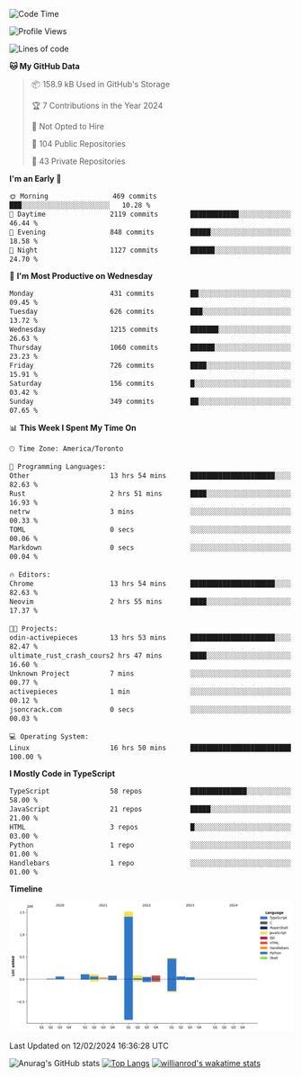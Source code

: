 <!--START_SECTION:waka-->
![Code Time](http://img.shields.io/badge/Code%20Time-1%2C176%20hrs%202%20mins-blue)

![Profile Views](http://img.shields.io/badge/Profile%20Views-5-blue)

![Lines of code](https://img.shields.io/badge/From%20Hello%20World%20I%27ve%20Written-2.7%20million%20lines%20of%20code-blue)

**🐱 My GitHub Data** 

> 📦 158.9 kB Used in GitHub's Storage 
 > 
> 🏆 7 Contributions in the Year 2024
 > 
> 🚫 Not Opted to Hire
 > 
> 📜 104 Public Repositories 
 > 
> 🔑 43 Private Repositories 
 > 
**I'm an Early 🐤** 

```text
🌞 Morning                469 commits         ███░░░░░░░░░░░░░░░░░░░░░░   10.28 % 
🌆 Daytime                2119 commits        ████████████░░░░░░░░░░░░░   46.44 % 
🌃 Evening                848 commits         █████░░░░░░░░░░░░░░░░░░░░   18.58 % 
🌙 Night                  1127 commits        ██████░░░░░░░░░░░░░░░░░░░   24.70 % 
```
📅 **I'm Most Productive on Wednesday** 

```text
Monday                   431 commits         ██░░░░░░░░░░░░░░░░░░░░░░░   09.45 % 
Tuesday                  626 commits         ███░░░░░░░░░░░░░░░░░░░░░░   13.72 % 
Wednesday                1215 commits        ███████░░░░░░░░░░░░░░░░░░   26.63 % 
Thursday                 1060 commits        ██████░░░░░░░░░░░░░░░░░░░   23.23 % 
Friday                   726 commits         ████░░░░░░░░░░░░░░░░░░░░░   15.91 % 
Saturday                 156 commits         █░░░░░░░░░░░░░░░░░░░░░░░░   03.42 % 
Sunday                   349 commits         ██░░░░░░░░░░░░░░░░░░░░░░░   07.65 % 
```


📊 **This Week I Spent My Time On** 

```text
🕑︎ Time Zone: America/Toronto

💬 Programming Languages: 
Other                    13 hrs 54 mins      █████████████████████░░░░   82.63 % 
Rust                     2 hrs 51 mins       ████░░░░░░░░░░░░░░░░░░░░░   16.93 % 
netrw                    3 mins              ░░░░░░░░░░░░░░░░░░░░░░░░░   00.33 % 
TOML                     0 secs              ░░░░░░░░░░░░░░░░░░░░░░░░░   00.06 % 
Markdown                 0 secs              ░░░░░░░░░░░░░░░░░░░░░░░░░   00.04 % 

🔥 Editors: 
Chrome                   13 hrs 54 mins      █████████████████████░░░░   82.63 % 
Neovim                   2 hrs 55 mins       ████░░░░░░░░░░░░░░░░░░░░░   17.37 % 

🐱‍💻 Projects: 
odin-activepieces        13 hrs 53 mins      █████████████████████░░░░   82.47 % 
ultimate_rust_crash_cours2 hrs 47 mins       ████░░░░░░░░░░░░░░░░░░░░░   16.60 % 
Unknown Project          7 mins              ░░░░░░░░░░░░░░░░░░░░░░░░░   00.77 % 
activepieces             1 min               ░░░░░░░░░░░░░░░░░░░░░░░░░   00.12 % 
jsoncrack.com            0 secs              ░░░░░░░░░░░░░░░░░░░░░░░░░   00.03 % 

💻 Operating System: 
Linux                    16 hrs 50 mins      █████████████████████████   100.00 % 
```

**I Mostly Code in TypeScript** 

```text
TypeScript               58 repos            ██████████████░░░░░░░░░░░   58.00 % 
JavaScript               21 repos            █████░░░░░░░░░░░░░░░░░░░░   21.00 % 
HTML                     3 repos             █░░░░░░░░░░░░░░░░░░░░░░░░   03.00 % 
Python                   1 repo              ░░░░░░░░░░░░░░░░░░░░░░░░░   01.00 % 
Handlebars               1 repo              ░░░░░░░░░░░░░░░░░░░░░░░░░   01.00 % 
```



**Timeline**

![Lines of Code chart](https://raw.githubusercontent.com/wise-introvert/wise-introvert/master/assets/bar_graph.png)


 Last Updated on 12/02/2024 16:36:28 UTC
<!--END_SECTION:waka-->

![Anurag's GitHub stats](https://github-readme-stats.vercel.app/api?username=wise-introvert&count_private=true&show_icons=true)
[![Top Langs](https://github-readme-stats.vercel.app/api/top-langs/?username=wise-introvert&langs_count=10)](https://github.com/anuraghazra/github-readme-stats)
[![willianrod's wakatime stats](https://github-readme-stats.vercel.app/api/wakatime?username=wiseintrovert)](https://github.com/anuraghazra/github-readme-stats)
